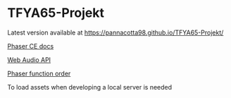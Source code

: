 # TFYA65-Projekt

Latest version available at https://pannacotta98.github.io/TFYA65-Projekt/

[Phaser CE docs](https://photonstorm.github.io/phaser-ce/index.html)

[Web Audio API](https://developer.mozilla.org/en-US/docs/Web/API/Web_Audio_API)

[Phaser function order](http://www.html5gamedevs.com/topic/1372-phaser-function-order-reserved-names-and-special-uses/)

To load assets when developing a local server is needed


